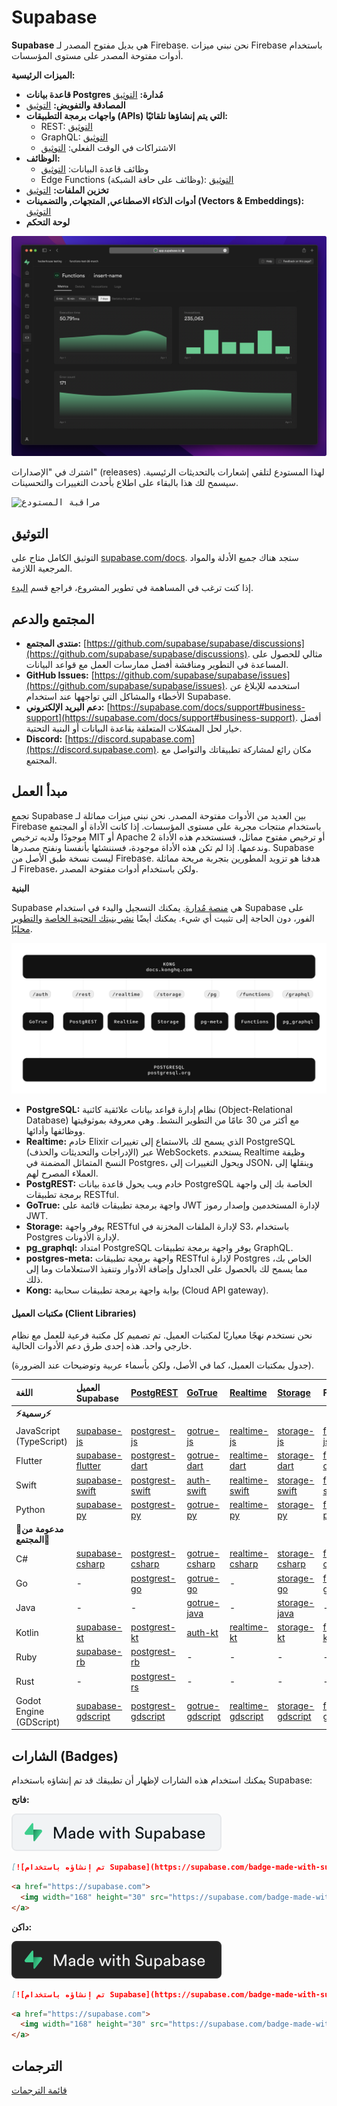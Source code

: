 # Supabase

**Supabase** هي بديل مفتوح المصدر لـ Firebase.  نحن نبني ميزات Firebase باستخدام أدوات مفتوحة المصدر على مستوى المؤسسات.

**الميزات الرئيسية:**

*   **قاعدة بيانات Postgres مُدارة:** [التوثيق](https://supabase.com/docs/guides/database)
*   **المصادقة والتفويض:** [التوثيق](https://supabase.com/docs/guides/auth)
*   **واجهات برمجة التطبيقات (APIs) التي يتم إنشاؤها تلقائيًا:**
    *   REST: [التوثيق](https://supabase.com/docs/guides/api)
    *   GraphQL: [التوثيق](https://supabase.com/docs/guides/graphql)
    *   الاشتراكات في الوقت الفعلي: [التوثيق](https://supabase.com/docs/guides/realtime)
*   **الوظائف:**
    *   وظائف قاعدة البيانات: [التوثيق](https://supabase.com/docs/guides/database/functions)
    *   Edge Functions (وظائف على حافة الشبكة): [التوثيق](https://supabase.com/docs/guides/functions)
*   **تخزين الملفات:** [التوثيق](https://supabase.com/docs/guides/storage)
* **أدوات الذكاء الاصطناعي, المتجهات, والتضمينات (Vectors & Embeddings):** [التوثيق](https://supabase.com/docs/guides/ai)
*   **لوحة التحكم**

![لوحة تحكم Supabase](https://raw.githubusercontent.com/supabase/supabase/master/apps/www/public/images/github/supabase-dashboard.png)

اشترك في "الإصدارات" (releases) لهذا المستودع لتلقي إشعارات بالتحديثات الرئيسية.  سيسمح لك هذا بالبقاء على اطلاع بأحدث التغييرات والتحسينات.

<kbd><img src="https://raw.githubusercontent.com/supabase/supabase/d5f7f413ab356dc1a92075cb3cee4e40a957d5b1/web/static/watch-repo.gif" alt="مراقبة المستودع"/></kbd>

## التوثيق

التوثيق الكامل متاح على [supabase.com/docs](https://supabase.com/docs).  ستجد هناك جميع الأدلة والمواد المرجعية اللازمة.

إذا كنت ترغب في المساهمة في تطوير المشروع، فراجع قسم [البدء](./../DEVELOPERS.md).

## المجتمع والدعم

*   **منتدى المجتمع:** [https://github.com/supabase/supabase/discussions](https://github.com/supabase/supabase/discussions).  مثالي للحصول على المساعدة في التطوير ومناقشة أفضل ممارسات العمل مع قواعد البيانات.
*   **GitHub Issues:** [https://github.com/supabase/supabase/issues](https://github.com/supabase/supabase/issues).  استخدمه للإبلاغ عن الأخطاء والمشاكل التي تواجهها عند استخدام Supabase.
*   **دعم البريد الإلكتروني:** [https://supabase.com/docs/support#business-support](https://supabase.com/docs/support#business-support).  أفضل خيار لحل المشكلات المتعلقة بقاعدة البيانات أو البنية التحتية.
*   **Discord:** [https://discord.supabase.com](https://discord.supabase.com).  مكان رائع لمشاركة تطبيقاتك والتواصل مع المجتمع.

## مبدأ العمل

تجمع Supabase بين العديد من الأدوات مفتوحة المصدر.  نحن نبني ميزات مماثلة لـ Firebase باستخدام منتجات مجربة على مستوى المؤسسات.  إذا كانت الأداة أو المجتمع موجودًا ولديه ترخيص MIT أو Apache 2 أو ترخيص مفتوح مماثل، فسنستخدم هذه الأداة وندعمها.  إذا لم تكن هذه الأداة موجودة، فسننشئها بأنفسنا ونفتح مصدرها.  Supabase ليست نسخة طبق الأصل من Firebase.  هدفنا هو تزويد المطورين بتجربة مريحة مماثلة لـ Firebase، ولكن باستخدام أدوات مفتوحة المصدر.

**البنية**

Supabase هي [منصة مُدارة](https://supabase.com/dashboard). يمكنك التسجيل والبدء في استخدام Supabase على الفور، دون الحاجة إلى تثبيت أي شيء.  يمكنك أيضًا [نشر بنيتك التحتية الخاصة](https://supabase.com/docs/guides/hosting/overview) و[التطوير محليًا](https://supabase.com/docs/guides/local-development).

![البنية](./../apps/docs/public/img/supabase-architecture.svg)

*   **PostgreSQL:** نظام إدارة قواعد بيانات علائقية كائنية (Object-Relational Database) مع أكثر من 30 عامًا من التطوير النشط.  وهي معروفة بموثوقيتها ووظائفها وأدائها.
*   **Realtime:** خادم Elixir الذي يسمح لك بالاستماع إلى تغييرات PostgreSQL (الإدراجات والتحديثات والحذف) عبر WebSockets.  يستخدم Realtime وظيفة النسخ المتماثل المضمنة في Postgres، ويحول التغييرات إلى JSON، وينقلها إلى العملاء المصرح لهم.
*   **PostgREST:** خادم ويب يحول قاعدة بيانات PostgreSQL الخاصة بك إلى واجهة برمجة تطبيقات RESTful.
*   **GoTrue:** واجهة برمجة تطبيقات قائمة على JWT لإدارة المستخدمين وإصدار رموز JWT.
*   **Storage:** يوفر واجهة RESTful لإدارة الملفات المخزنة في S3، باستخدام Postgres لإدارة الأذونات.
*   **pg_graphql:** امتداد PostgreSQL يوفر واجهة برمجة تطبيقات GraphQL.
*   **postgres-meta:** واجهة برمجة تطبيقات RESTful لإدارة Postgres الخاص بك، مما يسمح لك بالحصول على الجداول وإضافة الأدوار وتنفيذ الاستعلامات وما إلى ذلك.
*   **Kong:** بوابة واجهة برمجة تطبيقات سحابية (Cloud API gateway).

#### مكتبات العميل (Client Libraries)

نحن نستخدم نهجًا معياريًا لمكتبات العميل.  تم تصميم كل مكتبة فرعية للعمل مع نظام خارجي واحد.  هذه إحدى طرق دعم الأدوات الحالية.

(جدول بمكتبات العميل، كما في الأصل، ولكن بأسماء عربية وتوضيحات عند الضرورة).

| اللغة                       | العميل Supabase                                                     | [PostgREST](https://www.postgresql.org/)                                                                         | [GoTrue](https://github.com/supabase/gotrue)                                                                                | [Realtime](https://github.com/supabase/realtime)                                                                              | [Storage](https://github.com/supabase/storage-api)                                                                                 | Functions                                                                               |
| :-------------------------- | :------------------------------------------------------------------ | :-------------------------------------------------------------------------------- | :------------------------------------------------------------------------------------ | :----------------------------------------------------------------------------------- | :-------------------------------------------------------------------------------------- | :----------------------------------------------------------------------------------- |
| **⚡️رسمية⚡️**      |                                                                     |                                                                                   |                                                                                      |                                                                                     |                                                                                        |                                                                                      |
| JavaScript (TypeScript)     | [supabase-js](https://github.com/supabase/supabase-js)               | [postgrest-js](https://github.com/supabase/postgrest-js)                             | [gotrue-js](https://github.com/supabase/gotrue-js)                                     | [realtime-js](https://github.com/supabase/realtime-js)                                 | [storage-js](https://github.com/supabase/storage-js)                                   | [functions-js](https://github.com/supabase/functions-js)                             |
| Flutter                     | [supabase-flutter](https://github.com/supabase/supabase-flutter)     | [postgrest-dart](https://github.com/supabase/postgrest-dart)                         | [gotrue-dart](https://github.com/supabase/gotrue-dart)                                 | [realtime-dart](https://github.com/supabase/realtime-dart)                             | [storage-dart](https://github.com/supabase/storage-dart)                               | [functions-dart](https://github.com/supabase/functions-dart)                         |
| Swift                      | [supabase-swift](https://github.com/supabase/supabase-swift)          | [postgrest-swift](https://github.com/supabase/supabase-swift/tree/main/Sources/PostgREST) | [auth-swift](https://github.com/supabase/supabase-swift/tree/main/Sources/Auth)     | [realtime-swift](https://github.com/supabase/supabase-swift/tree/main/Sources/Realtime) | [storage-swift](https://github.com/supabase/supabase-swift/tree/main/Sources/Storage) | [functions-swift](https://github.com/supabase/supabase-swift/tree/main/Sources/Functions) |
| Python                      | [supabase-py](https://github.com/supabase/supabase-py)               | [postgrest-py](https://github.com/supabase/postgrest-py)                             | [gotrue-py](https://github.com/supabase/gotrue-py)                                     | [realtime-py](https://github.com/supabase/realtime-py)                                 | [storage-py](https://github.com/supabase/storage-py)                                   | [functions-py](https://github.com/supabase/functions-py)                             |
| **💚مدعومة من المجتمع💚** |                                                                     |                                                                                   |                                                                                      |                                                                                     |                                                                                        |                                                                                      |
| C#                          | [supabase-csharp](https://github.com/supabase-community/supabase-csharp) | [postgrest-csharp](https://github.com/supabase-community/postgrest-csharp)           | [gotrue-csharp](https://github.com/supabase-community/gotrue-csharp)                 | [realtime-csharp](https://github.com/supabase-community/realtime-csharp)             | [storage-csharp](https://github.com/supabase-community/storage-csharp)                 | [functions-csharp](https://github.com/supabase-community/functions-csharp)           |
| Go                          | -                                                                   | [postgrest-go](https://github.com/supabase-community/postgrest-go)                     | [gotrue-go](https://github.com/supabase-community/gotrue-go)                           | -                                                                                   | [storage-go](https://github.com/supabase-community/storage-go)                       | [functions-go](https://github.com/supabase-community/functions-go)                   |
| Java                        | -                                                                   | -                                                                                   | [gotrue-java](https://github.com/supabase-community/gotrue-java)                       | -                                                                                   | [storage-java](https://github.com/supabase-community/storage-java)                   | -                                                                                   |
| Kotlin                      | [supabase-kt](https://github.com/supabase-community/supabase-kt)       | [postgrest-kt](https://github.com/supabase-community/supabase-kt/tree/master/Postgrest) | [auth-kt](https://github.com/supabase-community/supabase-kt/tree/master/Auth)         | [realtime-kt](https://github.com/supabase-community/supabase-kt/tree/master/Realtime)   | [storage-kt](https://github.com/supabase-community/supabase-kt/tree/master/Storage)   | [functions-kt](https://github.com/supabase-community/supabase-kt/tree/master/Functions) |
| Ruby                      | [supabase-rb](https://github.com/supabase-community/supabase-rb)      |      [postgrest-rb](https://github.com/supabase-community/postgrest-rb)                                                                             |    -                                                                                  |        -                                                                            |     -                                                                                 |          -                                                                          |
| Rust                      |      -                                                                 |       [postgrest-rs](https://github.com/supabase-community/postgrest-rs)                                                                            |      -                                                                                 |       -                                                                             |       -                                                                                |         -                                                                           |
| Godot Engine (GDScript)      |   [supabase-gdscript](https://github.com/supabase-community/godot-engine.supabase)                                                                  |        [postgrest-gdscript](https://github.com/supabase-community/postgrest-gdscript)                                                                            |        [gotrue-gdscript](https://github.com/supabase-community/gotrue-gdscript)                                                                                |    [realtime-gdscript](https://github.com/supabase-community/realtime-gdscript)                                                                                  |         [storage-gdscript](https://github.com/supabase-community/storage-gdscript)                                                                                 |  [functions-gdscript](https://github.com/supabase-community/functions-gdscript)                                                                                       |

## الشارات (Badges)

يمكنك استخدام هذه الشارات لإظهار أن تطبيقك قد تم إنشاؤه باستخدام Supabase:

**فاتح:**

![تم إنشاؤه باستخدام Supabase](./../apps/www/public/badge-made-with-supabase.svg)

```md
[![تم إنشاؤه باستخدام Supabase](https://supabase.com/badge-made-with-supabase.svg)](https://supabase.com)
```

```html
<a href="https://supabase.com">
  <img width="168" height="30" src="https://supabase.com/badge-made-with-supabase.svg" alt="تم إنشاؤه باستخدام Supabase" />
</a>
```

**داكن:**

![تم إنشاؤه باستخدام Supabase (إصدار داكن)](./../apps/www/public/badge-made-with-supabase-dark.svg)

```md
[![تم إنشاؤه باستخدام Supabase](https://supabase.com/badge-made-with-supabase-dark.svg)](https://supabase.com)
```

```html
<a href="https://supabase.com">
  <img width="168" height="30" src="https://supabase.com/badge-made-with-supabase-dark.svg" alt="تم إنشاؤه باستخدام Supabase" />
</a>
```

## الترجمات

[قائمة الترجمات](./languages.md)
